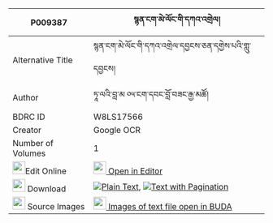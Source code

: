 |P009387|སྙན་ངག་མེ་ལོང་གི་དཀའ་འགྲེལ། 
| --- | --- 
|Alternative Title |སྙན་ངག་མེ་ལོང་གི་དཀའ་འགྲེལ་དབྱངས་ཅན་དགྱེས་པའི་གླུ་དབྱངས།
|Author| ཏཱ་ལའི་བླ་མ ༠༥་ངག་དབང་བློ་བཟང་རྒྱ་མཚོ།
|BDRC ID | W8LS17566
|Creator | Google OCR
|Number of Volumes| 1
|<img width="25" src="https://img.icons8.com/color/25/000000/edit-property.png">Edit Online| [<img width="25" src="https://avatars.githubusercontent.com/u/45091458?s=200&v=4"> Open in Editor](http://editor.openpecha.org/P009387)
|<img width="25" src="https://img.icons8.com/fluent/48/000000/download-2.png"/>  Download | [![](https://img.icons8.com/color/20/000000/txt.png)Plain Text](https://github.com/Openpecha/P009387/releases/download/v1/nyenngak_melong_gi_kandrel_plain_P009387.zip), [![](https://img.icons8.com/color/20/000000/txt.png)Text with Pagination](https://github.com/Openpecha/P009387/releases/download/v1/nyenngak_melong_gi_kandrel_pages_P009387.zip)
|<img width="25" src="https://img.icons8.com/plasticine/100/000000/pictures-folder.png"/>  Source Images | [<img width="25" src="https://library.bdrc.io/icons/BUDA-small.svg"> Images of text file open in BUDA](https://library.bdrc.io/show/bdr:W8LS17566)